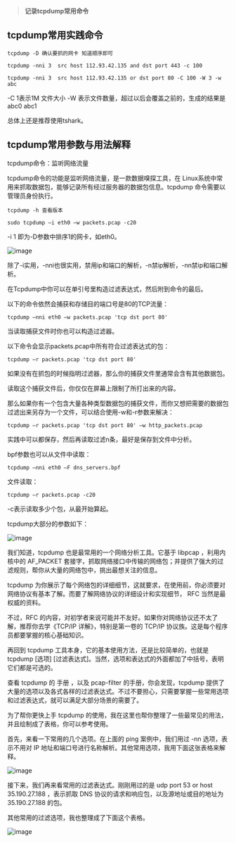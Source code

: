 > **记录tcpdump常用命令**

## tcpdump常用实践命令
```
tcpdump -D 确认要抓的网卡 知道顺序即可

tcpdump -nni 3  src host 112.93.42.135 and dst port 443 -c 100

tcpdump -nni 3  src host 112.93.42.135 or dst port 80 -C 100 -W 3 -w abc
```

-C 1表示1M 文件大小 -W 表示文件数量，超过以后会覆盖之前的，生成的结果是abc0 abc1 

总体上还是推荐使用tshark。

## tcpdump常用参数与用法解释
tcpdump命令：监听网络流量

tcpdump命令的功能是监听网络流量，是一款数据嗅探工具，在 Linux系统中常用来抓取数据包，能够记录所有经过服务器的数据包信息。tcpdump 命令需要以管理员身份执行。
```
tcpdump -h 查看版本

sudo tcpdump –i eth0 –w packets.pcap -c20
```

-i 1 即为-D参数中排序1的网卡，如eth0。

![image](https://github.com/user-attachments/assets/1e1846e6-196d-43c4-85a0-0bca54cf7e86)

除了-i实用，-nni也很实用，禁用ip和端口的解析，-n禁ip解析，-nn禁ip和端口解析。

在Tcpdump中你可以在单引号里构造过滤表达式，然后附到命令的最后。

以下的命令依然会捕获和存储目的端口号是80的TCP流量：
```
tcpdump –nni eth0 –w packets.pcap 'tcp dst port 80'
```

当读取捕获文件时你也可以构造过滤器。

以下命令会显示packets.pcap中所有符合过滤表达式的包：
```
tcpdump –r packets.pcap 'tcp dst port 80'
```

如果没有在抓包的时候指明过滤器，那么你的捕获文件里通常会含有其他数据包。

读取这个捕获文件后，你仅仅在屏幕上限制了所打出来的内容。

那么如果你有一个包含大量各种类型数据包的捕获文件，而你又想把需要的数据包过滤出来另存为一个文件，可以结合使用-w和-r参数来解决：
```
tcpdump –r packets.pcap 'tcp dst port 80' –w http_packets.pcap
```

实践中可以都保存，然后再读取过滤n条，最好是保存到文件中分析。

bpf参数也可以从文件中读取：
```
tcpdump –nni eth0 –F dns_servers.bpf
```

文件读取：
```
tcpdump –r packets.pcap -c20
```

-c表示读取多少个包，从最开始算起。

tcpdump大部分的参数如下：

![image](https://github.com/user-attachments/assets/7b31ba73-e3ee-4c91-ab2a-38e0bbf96ff9)

我们知道，tcpdump 也是最常用的一个网络分析工具。它基于 libpcap ，利用内核中的 AF_PACKET 套接字，抓取网络接口中传输的网络包；并提供了强大的过滤规则，帮你从大量的网络包中，挑出最想关注的信息。

tcpdump 为你展示了每个网络包的详细细节，这就要求，在使用前，你必须要对网络协议有基本了解。而要了解网络协议的详细设计和实现细节， RFC 当然是最权威的资料。

不过，RFC 的内容，对初学者来说可能并不友好。如果你对网络协议还不太了解，推荐你去学《TCP/IP 详解》，特别是第一卷的 TCP/IP 协议族。这是每个程序员都要掌握的核心基础知识。

再回到 tcpdump 工具本身，它的基本使用方法，还是比较简单的，也就是 tcpdump [选项] [过滤表达式]。当然，选项和表达式的外面都加了中括号，表明它们都是可选的。

查看 tcpdump 的 手册 ，以及 pcap-filter 的手册，你会发现，tcpdump 提供了大量的选项以及各式各样的过滤表达式。不过不要担心，只需要掌握一些常用选项和过滤表达式，就可以满足大部分场景的需要了。

为了帮你更快上手 tcpdump 的使用，我在这里也帮你整理了一些最常见的用法，并且绘制成了表格，你可以参考使用。

首先，来看一下常用的几个选项。在上面的 ping 案例中，我们用过 -nn 选项，表示不用对 IP 地址和端口号进行名称解析。其他常用选项，我用下面这张表格来解释。

![image](https://github.com/user-attachments/assets/06525209-5e0b-49be-92be-c68d34b6c84c)

接下来，我们再来看常用的过滤表达式。刚刚用过的是 udp port 53 or host 35.190.27.188 ，表示抓取 DNS 协议的请求和响应包，以及源地址或目的地址为 35.190.27.188 的包。

其他常用的过滤选项，我也整理成了下面这个表格。

![image](https://github.com/user-attachments/assets/a8d6413d-839f-4126-836c-ce413aecee5e)

